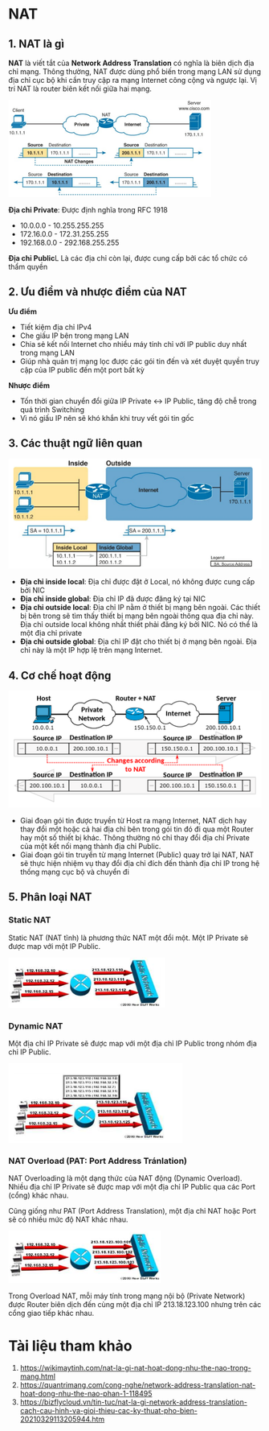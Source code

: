 # **NAT**

## **1. NAT là gì**
**NAT** là viết tắt của **Network Address Translation** có nghĩa là biên dịch địa chỉ mạng. Thông thường, NAT được dùng phổ biến trong mạng LAN sử dụng địa chỉ cục bộ khi cần truy cập ra mạng Internet công cộng và ngược lại. Vị trí NAT là router biên kết nối giữa hai mạng.

![NAT](img/NAT(1).png)

**Địa chỉ Private**: Được định nghĩa trong RFC 1918
- 10.0.0.0 - 10.255.255.255
- 172.16.0.0 - 172.31.255.255
- 192.168.0.0 - 292.168.255.255

**Địa chỉ Public**L Là các địa chỉ còn lại, được cung cấp bởi các tổ chức có thẩm quyền

## **2. Ưu điểm và nhược điểm của NAT**
**Ưu điểm**
- Tiết kiệm địa chỉ IPv4
- Che giấu IP bên trong mạng LAN
- Chia sẻ kết nối Internet cho nhiều máy tính chỉ với IP public duy nhất trong mạng LAN
- Giúp nhà quản trị mạng lọc được các gói tin đến và xét duyệt quyền truy cập của IP public đến một port bất kỳ

**Nhược điểm**
- Tốn thời gian chuyển đổi giữa IP Private <-> IP Public, tăng độ chễ trong quá trình Switching
- Vì nó giấu IP nên sẽ khó khắn khi truy vết gói tin gốc

## **3. Các thuật ngữ liên quan**
![NAT](img/NAT(2).png)

- **Địa chỉ inside local**: Địa chỉ được đặt ở Local, nó không được cung cấp bởi NIC
- **Địa chỉ inside global**: Địa chỉ IP đã được đăng ký tại NIC
- **Địa chỉ outside local**: Địa chỉ IP nằm ở thiết bị mạng bên ngoài. Các thiết bị bên trong sẽ tìm thấy thiết bị mạng bên ngoài thông qua địa chỉ này. Địa chỉ outside local không nhất thiết phải đăng ký bởi NIC. Nó có thể là một địa chỉ private
- **Địa chỉ outside global**: Địa chỉ IP đặt cho  thiết bị ở mạng bên ngoài. Địa chỉ này là một IP hợp lệ trên mạng Internet.

## **4. Cơ chế hoạt động**
![NAT](img/NAT(3).png)
- Giai đoạn gói tin được truyền từ Host ra mạng Internet, NAT dịch hay thay đổi một hoặc cả hai địa chỉ bên trong gói tin đó đi qua một Router hay một số thiết bị khác. Thông thường nó chỉ thay đổi địa chỉ Private của một kết nối mạng thành địa chỉ Public.
- Giai đoạn gói tin truyền từ mạng Internet (Public) quay trở lại NAT, NAT sẽ thực hiện nhiệm vụ thay đổi địa chỉ đích đến thành địa chỉ IP trong hệ thống mạng cục bộ và chuyển đi

## **5. Phân loại NAT**
### **Static NAT**
Static NAT (NAT tĩnh) là phương thức NAT một đổi một. Một IP Private sẽ được map với một IP Public.

![NAT](img/NAT(4).png)

### **Dynamic NAT**
Một địa chỉ IP Private sẽ được map với một địa chỉ IP Public trong nhóm địa chỉ IP Public.

![NAT](img/NAT(5).png)

### **NAT Overload (PAT: Port Address Tránlation)**
NAT Overloading là một dạng thức của NAT động (Dynamic Overload). Nhiều địa chỉ IP Private sẽ được map với một địa chỉ IP Public qua các Port (cổng) khác nhau.

Cũng giống như PAT (Port Address Translation), một địa chỉ NAT hoặc Port sẽ có nhiều mức độ NAT khác nhau.

![NAT](img/NAT(6).png)

Trong Overload NAT, mỗi máy tính trong mạng nội bộ (Private Network) được Router biên dịch đến cùng một địa chỉ IP 213.18.123.100 nhưng trên các cổng giao tiếp khác nhau.


# **Tài liệu tham khảo**
1. https://wikimaytinh.com/nat-la-gi-nat-hoat-dong-nhu-the-nao-trong-mang.html
2. https://quantrimang.com/cong-nghe/network-address-translation-nat-hoat-dong-nhu-the-nao-phan-1-118495
3. https://bizflycloud.vn/tin-tuc/nat-la-gi-network-address-translation-cach-cau-hinh-va-gioi-thieu-cac-ky-thuat-pho-bien-20210329113205944.htm